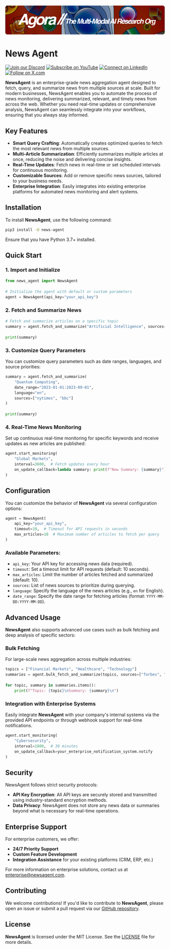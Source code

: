 [![Multi-Modality](agorabanner.png)](https://discord.com/servers/agora-999382051935506503)

# News Agent

[![Join our Discord](https://img.shields.io/badge/Discord-Join%20our%20server-5865F2?style=for-the-badge&logo=discord&logoColor=white)](https://discord.gg/agora-999382051935506503) [![Subscribe on YouTube](https://img.shields.io/badge/YouTube-Subscribe-red?style=for-the-badge&logo=youtube&logoColor=white)](https://www.youtube.com/@kyegomez3242) [![Connect on LinkedIn](https://img.shields.io/badge/LinkedIn-Connect-blue?style=for-the-badge&logo=linkedin&logoColor=white)](https://www.linkedin.com/in/kye-g-38759a207/) [![Follow on X.com](https://img.shields.io/badge/X.com-Follow-1DA1F2?style=for-the-badge&logo=x&logoColor=white)](https://x.com/kyegomezb)


**NewsAgent** is an enterprise-grade news aggregation agent designed to fetch, query, and summarize news from multiple sources at scale. Built for modern businesses, NewsAgent enables you to automate the process of news monitoring, delivering summarized, relevant, and timely news from across the web. Whether you need real-time updates or comprehensive analysis, NewsAgent can seamlessly integrate into your workflows, ensuring that you always stay informed.

## Key Features

- **Smart Query Crafting**: Automatically creates optimized queries to fetch the most relevant news from multiple sources.
- **Multi-Article Summarization**: Efficiently summarizes multiple articles at once, reducing the noise and delivering concise insights.
- **Real-Time Updates**: Fetch news in real-time or set scheduled intervals for continuous monitoring.
- **Customizable Sources**: Add or remove specific news sources, tailored to your business needs.
- **Enterprise Integration**: Easily integrates into existing enterprise platforms for automated news monitoring and alert systems.

## Installation

To install **NewsAgent**, use the following command:

```bash
pip3 install -U news-agent
```

Ensure that you have Python 3.7+ installed.

## Quick Start

### 1. Import and Initialize

```python
from news_agent import NewsAgent

# Initialize the agent with default or custom parameters
agent = NewsAgent(api_key="your_api_key")
```

### 2. Fetch and Summarize News

```python
# Fetch and summarize articles on a specific topic
summary = agent.fetch_and_summarize("Artificial Intelligence", sources=["techcrunch", "reuters"])

print(summary)
```

### 3. Customize Query Parameters

You can customize query parameters such as date ranges, languages, and source priorities:

```python
summary = agent.fetch_and_summarize(
    "Quantum Computing", 
    date_range="2023-01-01:2023-09-01", 
    language="en", 
    sources=["nytimes", "bbc"]
)

print(summary)
```

### 4. Real-Time News Monitoring

Set up continuous real-time monitoring for specific keywords and receive updates as new articles are published:

```python
agent.start_monitoring(
    "Global Markets",
    interval=3600,  # Fetch updates every hour
    on_update_callback=lambda summary: print(f"New Summary: {summary}")
)
```

## Configuration

You can customize the behavior of **NewsAgent** via several configuration options:

```python
agent = NewsAgent(
    api_key="your_api_key", 
    timeout=10,  # Timeout for API requests in seconds
    max_articles=10  # Maximum number of articles to fetch per query
)
```

### Available Parameters:
- `api_key`: Your API key for accessing news data (required).
- `timeout`: Set a timeout limit for API requests (default: 10 seconds).
- `max_articles`: Limit the number of articles fetched and summarized (default: 10).
- `sources`: List of news sources to prioritize during querying.
- `language`: Specify the language of the news articles (e.g., `en` for English).
- `date_range`: Specify the date range for fetching articles (format: `YYYY-MM-DD:YYYY-MM-DD`).

## Advanced Usage

**NewsAgent** also supports advanced use cases such as bulk fetching and deep analysis of specific sectors:

### Bulk Fetching

For large-scale news aggregation across multiple industries:

```python
topics = ["Financial Markets", "Healthcare", "Technology"]
summaries = agent.bulk_fetch_and_summarize(topics, sources=["forbes", "reuters", "bloomberg"])

for topic, summary in summaries.items():
    print(f"Topic: {topic}\nSummary: {summary}\n")
```

### Integration with Enterprise Systems

Easily integrate **NewsAgent** with your company's internal systems via the provided API endpoints or through webhook support for real-time notifications.

```python
agent.start_monitoring(
    "Cybersecurity", 
    interval=1800,  # 30 minutes
    on_update_callback=your_enterprise_notification_system.notify
)
```

## Security

NewsAgent follows strict security protocols:
- **API Key Encryption**: All API keys are securely stored and transmitted using industry-standard encryption methods.
- **Data Privacy**: NewsAgent does not store any news data or summaries beyond what is necessary for real-time operations.

## Enterprise Support

For enterprise customers, we offer:
- **24/7 Priority Support**
- **Custom Feature Development**
- **Integration Assistance** for your existing platforms (CRM, ERP, etc.)

For more information on enterprise solutions, contact us at [enterprise@newsagent.com](mailto:enterprise@newsagent.com).

## Contributing

We welcome contributions! If you'd like to contribute to **NewsAgent**, please open an issue or submit a pull request via our [GitHub repository](https://github.com/your-repo/news-agent).

## License

**NewsAgent** is licensed under the MIT License. See the [LICENSE](LICENSE) file for more details.

